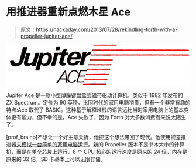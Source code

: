 # 用推进器重新点燃木星 Ace

> 原文：<https://hackaday.com/2013/07/28/rekindling-forth-with-a-propeller-jupiter-ace/>

![Jupiter](img/51dc62743077406e8d3924a761b30d24.png)

Jupiter Ace 是一款小型薄膜键盘盒式磁带驱动计算机，类似于 1982 年发布的 ZX Spectrum。定价为 90 英镑，比同时代的家用电脑稍贵，但有一个非常有趣的特点:Ace 取代了 BASIC。这种基于解释堆栈的语言远比当时家用电脑上的基本变体更有能力，但不幸的是，Ace 失败了，因为 Forth 对大多数消费者来说太陌生了。

[prof_braino]不想让一个好主意夭折，他把这个想法带回了现代。他使用视差推进器[来模拟一台简单的家用电脑运行](https://code.google.com/p/propforth/wiki/JupiterACE)。新的 Propeller 版本不是书本大小的计算机，而是在单个芯片上运行，8 个 CPU 核心的运行速度是原来的 24 倍，内存是原来的 32 倍，SD 卡基本上可以无限存储。